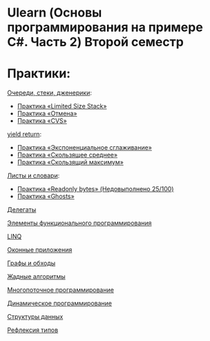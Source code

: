 #  Ulearn (Основы программирования на примере C#. Часть 2) Второй семестр

# Практики:

[Очереди, стеки, дженерики](https://ulearn.me/course/basicprogramming2/Steki_i_ocheredi_48016626-87ae-411d-ae97-f7a49e465dbc):
- [Практика «Limited Size Stack»](https://github.com/ve3xone/UlearnProjects/blob/main/1-semester/practices/LimitedSizeStack/LimitedSizeStack.cs)
- [Практика «Отмена»](https://github.com/ve3xone/UlearnProjects/blob/main/1-semester/practices/LimitedSizeStack/ListModel.cs)
- [Практика «CVS»](https://github.com/ve3xone/UlearnProjects/blob/main/1-semester/practices/Clones/CloneVersionSystem.cs)

[yield return](https://ulearn.me/course/basicprogramming2/foreach_IEnumerable_i_IEnumerator_49c485c2-d2a7-4362-a473-5757719bd002):
- [Практика «Экспоненциальное сглаживание»](https://github.com/ve3xone/UlearnProjects/blob/main/1-semester/practices/Smooth/ExpSmoothingTask.cs)
- [Практика «Скользящее среднее»](https://github.com/ve3xone/UlearnProjects/blob/main/1-semester/practices/Smooth/MovingAverageTask.cs)
- [Практика «Скользящий максимум»](https://github.com/ve3xone/UlearnProjects/blob/main/1-semester/practices/Smooth/MovingMaxTask.cs)

[Листы и словари](https://ulearn.me/course/basicprogramming2/Listy_i_indeksatsiya_ff0b5f9b-eb8c-432d-8bab-4bfa9718469a):
- [Практика «Readonly bytes» (Недовыполнено 25/100)](https://github.com/ve3xone/UlearnProjects/blob/main/1-semester/practices/readonly-bytes/ReadonlyBytes.cs)
- [Практика «Ghosts»](https://github.com/ve3xone/UlearnProjects/blob/main/1-semester/practices/ghost/GhostsTask.cs)

[Делегаты](https://ulearn.me/course/basicprogramming2/Postanovka_problemy_139a55f6-8e6a-4178-bccc-a152a5eecea5)

[Элементы функционального программирования](https://ulearn.me/course/basicprogramming2/91fef764-c971-480d-935a-28363c76888d)

[LINQ](https://ulearn.me/course/basicprogramming2/Vvedenie_3446fab2-15df-4045-ab40-abc1f3dc87c8)

[Оконные приложения](https://ulearn.me/course/basicprogramming2/Sobytiynaya_model__73d69c1f-e3ac-4568-9473-8b0d0a522225)

[Графы и обходы](https://ulearn.me/course/basicprogramming2/Opredelenie_grafa_1525edc4-1193-48ea-8f9a-061647cd469e)

[Жадные алгоритмы](https://ulearn.me/course/basicprogramming2/Kombinatornye_zadachi_8661d8aa-fdc5-4185-8ba3-5651b18acd48)

[Многопоточное программирование](https://ulearn.me/course/basicprogramming2/Tredy_domeny_i_protsessy_4dd557b3-7903-4ff4-932a-a95b4a7fb15f)

[Динамическое программирование](https://ulearn.me/course/basicprogramming2/6fb7616f-509b-4747-93d1-d9d80914c76b)

[Структуры данных](https://ulearn.me/course/basicprogramming2/Ochered_s_prioritetami_0dd9a1e8-c370-493d-b384-94c62f04bf34)

[Рефлексия типов](https://ulearn.me/course/basicprogramming2/Refleksiya_Klass_Type_8386b127-ea69-465d-87ba-24e08df9f6d2)